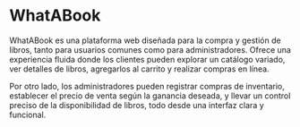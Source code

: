 # WhatABook

WhatABook es una plataforma web diseñada para la compra y gestión de libros, tanto para usuarios comunes como para administradores. Ofrece una experiencia fluida donde los clientes pueden explorar un catálogo variado, ver detalles de libros, agregarlos al carrito y realizar compras en línea.

Por otro lado, los administradores pueden registrar compras de inventario, establecer el precio de venta según la ganancia deseada, y llevar un control preciso de la disponibilidad de libros, todo desde una interfaz clara y funcional.

